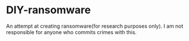 # DIY-ransomware
An attempt at creating ransomware(for research purposes only).
I am not responsible for anyone who commits crimes with this.
